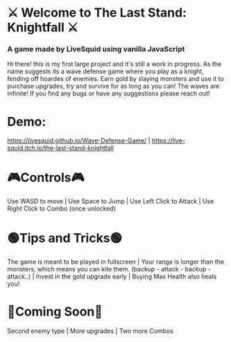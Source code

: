 # :crossed_swords: Welcome to The Last Stand: Knightfall :crossed_swords:
### A game made by LiveSquid using vanilla JavaScript
Hi there! this is my first large project and it's still a work in progress.
As the name suggests its a wave defense game where you play as a knight, fending off hoardes of enemies. Earn gold by slaying monsters and use it to purchase upgrades, try and survive for as long as you can! The waves are infinite!
If you find any bugs or have any suggestions please reach out!

# Demo: 
https://livesquid.github.io/Wave-Defense-Game/ |
https://live-squid.itch.io/the-last-stand-knightfall

# :video_game:Controls:video_game:
Use WASD to move |
Use Space to Jump |
Use Left Click to Attack |
Use Right Click to Combo (once unlocked)

# :green_circle:Tips and Tricks:green_circle:
The game is meant to be played in fullscreen | Your range is longer than the monsters, which means you can kite them. (backup - attack - backup - attack..) | Invest in the gold upgrade early | Buying Max Health also heals you!

# :red_circle:Coming Soon:red_circle: 
Second enemy type | More upgrades | Two more Combos

